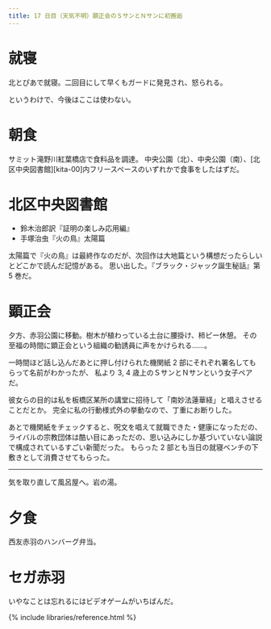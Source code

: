 ```yaml
---
title: 17 日目（天気不明）顕正会のＳサンとＮサンに初邂逅
---
```


# 就寝

北とぴあで就寝。二回目にして早くもガードに発見され、怒られる。

というわけで、今後はここは使わない。

# 朝食

サミット滝野川紅葉橋店で食料品を調達。
中央公園（北）、中央公園（南）、[北区中央図書館][kita-00]内フリースペースのいずれかで食事をしたはずだ。

# 北区中央図書館

* 鈴木治郎訳『証明の楽しみ応用編』
* 手塚治虫『火の鳥』太陽篇

太陽篇で『火の鳥』は最終作なのだが、次回作は大地篇という構想だったらしいとどこかで読んだ記憶がある。
思い出した。『ブラック・ジャック誕生秘話』第 5 巻だ。

# 顕正会

夕方、赤羽公園に移動。樹木が植わっている土台に腰掛け、柿ピー休憩。
その至福の時間に顕正会という組織の勧誘員に声をかけられる……。

一時間ほど話し込んだあとに押し付けられた機関紙 2 部にそれぞれ署名してもらって名前がわかったが、
私より 3, 4 歳上のＳサンとＮサンという女子ペアだ。

彼女らの目的は私を板橋区某所の講堂に招待して「南妙法蓮華経」と唱えさせることだとか。
完全に私の行動様式外の挙動なので、丁重にお断りした。

あとで機関紙をチェックすると、呪文を唱えて就職できた・健康になっただの、
ライバルの宗教団体は酷い目にあっただの、思い込みにしか基づいていない論説で構成されているすごい新聞だった。
もらった 2 部とも当日の就寝ベンチの下敷きとして消費させてもらった。

---

気を取り直して風呂屋へ。岩の湯。

# 夕食

西友赤羽のハンバーグ弁当。

# セガ赤羽

いやなことは忘れるにはビデオゲームがいちばんだ。

{% include libraries/reference.html %}
